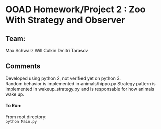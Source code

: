 # OOAD Homework/Project 2 : Zoo With Strategy and Observer
## Team: 
Max Schwarz
Will Culkin
Dmitri Tarasov

## Comments
Developed using python 2, not verified yet on python 3.<br/>
Random behavior is implemented in animals/hippo.py
Strategy pattern is implemented in wakeup_strategy.py and is responsable for how animals wake up.
#### To Run:
From root directory:<br/> `python Main.py`
